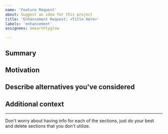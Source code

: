 ```yaml
---
name: 'Feature Request'
about: Suggest an idea for this project
title: 'Enhancement Request: <Title Here>'
labels: 'enhancement'
assignees: Unearthlyglow

---
```

## Summary

<!-- One paragraph explanation of the feature. -->

## Motivation

<!-- Why are we doing this? What use cases does it support? What is the expected outcome? -->

## Describe alternatives you've considered

<!-- A clear and concise description of the alternative solutions you've considered. Be sure to explain why Atom's existing customizability isn't suitable for this feature. -->

## Additional context

<!-- Add any other context or screenshots about the feature request here. -->

---
Don't worry about having info for each of the sections, just do your best and delete sections that you don't utilize. 
